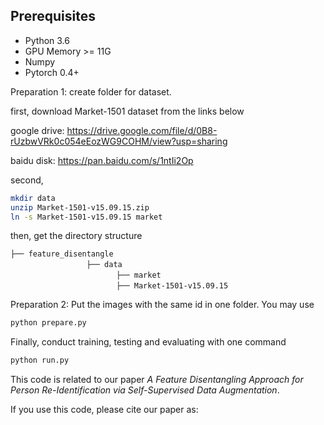 ## Prerequisites
- Python 3.6
- GPU Memory >= 11G
- Numpy
- Pytorch 0.4+

Preparation 1: create folder for dataset.

first, download Market-1501 dataset from the links below

google drive: https://drive.google.com/file/d/0B8-rUzbwVRk0c054eEozWG9COHM/view?usp=sharing

baidu disk: https://pan.baidu.com/s/1ntIi2Op

second,
```bash
mkdir data
unzip Market-1501-v15.09.15.zip
ln -s Market-1501-v15.09.15 market
``` 
then, get the directory structure
```
├── feature_disentangle
	　　　　　　   ├── data
	　　　　　　　        ├── market
	　　　　　　　        ├── Market-1501-v15.09.15
```


Preparation 2: Put the images with the same id in one folder. You may use 
```bash
python prepare.py
```

Finally, conduct training, testing and evaluating with one command
```bash
python run.py
```

This code is related to our paper _A Feature Disentangling Approach for Person Re-Identification via Self-Supervised Data Augmentation_.

If you use this code, please cite our paper as:

```

```
